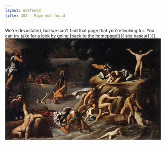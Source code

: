 ```yaml
---
layout: notfound
title: 404 - Page not found
---
```

<div class="container">
	We're devastated, but we can't find that page that you're looking for. You can try take for a look by going [back to the homepage]({{ site.baseurl }}).
</div>
<div class="container" style='text-align:center'>
	<img src="images/carracciagostino_flood.jpg" alt="blueflood">
</div>